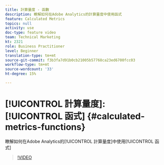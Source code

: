 ```yaml
---
title: 計算量度 - 函數
description: 瞭解如何在Adobe Analytics的計算量度中使用函式
feature: Calculated Metrics
topics: null
activity: use
doc-type: feature video
team: Technical Marketing
kt: 2321
role: Business Practitioner
level: Beginner
translation-type: tm+mt
source-git-commit: f3b3fa7d91b0cb21005b57768ca23ed6700fcc03
workflow-type: tm+mt
source-wordcount: '33'
ht-degree: 15%

---
```



# [!UICONTROL 計算量度]: [!UICONTROL 函式] {#calculated-metrics-functions}

瞭解如何在Adobe Analytics的[!UICONTROL 計算量度]中使用[!UICONTROL 函式]

>[!VIDEO](https://video.tv.adobe.com/v/25408/?quality=12)
